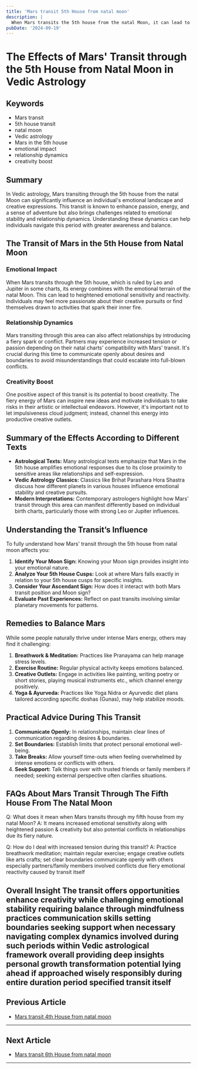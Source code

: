 ```yaml
---
title: 'Mars transit 5th House from natal moon'
description: |
  When Mars transits the 5th house from the natal Moon, it can lead to health issues, mental distress, and challenges related to children. The individual may face financial losses, engage in conflicts, and experience general unhappiness during this period.
pubDate: '2024-09-19'
---
```


# The Effects of Mars' Transit through the 5th House from Natal Moon in Vedic Astrology

## Keywords

- Mars transit
- 5th house transit
- natal moon
- Vedic astrology
- Mars in the 5th house
- emotional impact
- relationship dynamics
- creativity boost

## Summary

In Vedic astrology, Mars transiting through the 5th house from the natal Moon can significantly influence an individual's emotional landscape and creative expressions. This transit is known to enhance passion, energy, and a sense of adventure but also brings challenges related to emotional stability and relationship dynamics. Understanding these dynamics can help individuals navigate this period with greater awareness and balance.

## The Transit of Mars in the 5th House from Natal Moon

### Emotional Impact

When Mars transits through the 5th house, which is ruled by Leo and Jupiter in some charts, its energy combines with the emotional terrain of the natal Moon. This can lead to heightened emotional sensitivity and reactivity. Individuals may feel more passionate about their creative pursuits or find themselves drawn to activities that spark their inner fire.

### Relationship Dynamics

Mars transiting through this area can also affect relationships by introducing a fiery spark or conflict. Partners may experience increased tension or passion depending on their natal charts' compatibility with Mars' transit. It's crucial during this time to communicate openly about desires and boundaries to avoid misunderstandings that could escalate into full-blown conflicts.

### Creativity Boost

One positive aspect of this transit is its potential to boost creativity. The fiery energy of Mars can inspire new ideas and motivate individuals to take risks in their artistic or intellectual endeavors. However, it's important not to let impulsiveness cloud judgment; instead, channel this energy into productive creative outlets.

## Summary of the Effects According to Different Texts

- **Astrological Texts:** Many astrological texts emphasize that Mars in the 5th house amplifies emotional responses due to its close proximity to sensitive areas like relationships and self-expression.
- **Vedic Astrology Classics:** Classics like Brihat Parashara Hora Shastra discuss how different planets in various houses influence emotional stability and creative pursuits.
- **Modern Interpretations:** Contemporary astrologers highlight how Mars' transit through this area can manifest differently based on individual birth charts, particularly those with strong Leo or Jupiter influences.

## Understanding the Transit’s Influence

To fully understand how Mars' transit through the 5th house from natal moon affects you:

1. **Identify Your Moon Sign:** Knowing your Moon sign provides insight into your emotional nature.
2. **Analyze Your 5th House Cusps:** Look at where Mars falls exactly in relation to your 5th house cusps for specific insights.
3. **Consider Your Ascendant Sign:** How does it interact with both Mars transit position and Moon sign?
4. **Evaluate Past Experiences:** Reflect on past transits involving similar planetary movements for patterns.

## Remedies to Balance Mars

While some people naturally thrive under intense Mars energy, others may find it challenging:

1. **Breathwork & Meditation:** Practices like Pranayama can help manage stress levels.
2. **Exercise Routine:** Regular physical activity keeps emotions balanced.
3. **Creative Outlets:** Engage in activities like painting, writing poetry or short stories, playing musical instruments etc., which channel energy positively.
4. **Yoga & Ayurveda:** Practices like Yoga Nidra or Ayurvedic diet plans tailored according specific doshas (Gunas), may help stabilize moods.

## Practical Advice During This Transit

1. **Communicate Openly:** In relationships, maintain clear lines of communication regarding desires & boundaries.
2. **Set Boundaries:** Establish limits that protect personal emotional well-being.
3. **Take Breaks:** Allow yourself time-outs when feeling overwhelmed by intense emotions or conflicts with others.
4. **Seek Support:** Talk things over with trusted friends or family members if needed; seeking external perspective often clarifies situations.

## FAQs About Mars Transit Through The Fifth House From The Natal Moon

Q: What does it mean when Mars transits through my fifth house from my natal Moon?
A: It means increased emotional sensitivity along with heightened passion & creativity but also potential conflicts in relationships due its fiery nature.

Q: How do I deal with increased tension during this transit?
A: Practice breathwork meditation; maintain regular exercise; engage creative outlets like arts crafts; set clear boundaries communicate openly with others especially partners/family members involved conflicts due fiery emotional reactivity caused by transit itself 

Overall Insight
The transit offers opportunities enhance creativity while challenging emotional stability requiring balance through mindfulness practices communication skills setting boundaries seeking support when necessary navigating complex dynamics involved during such periods within Vedic astrological framework overall providing deep insights personal growth transformation potential lying ahead if approached wisely responsibly during entire duration period specified transit itself
---

## Previous Article
- [Mars transit 4th House from natal moon](200304_Mars_transit_4th_House_from_natal_moon.md)

---

## Next Article
- [Mars transit 6th House from natal moon](200306_Mars_transit_6th_House_from_natal_moon.md)

---
